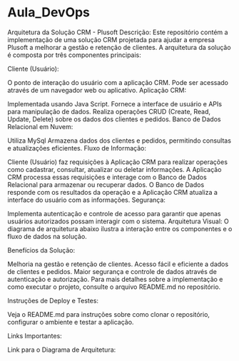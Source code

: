 # Aula_DevOps
Arquitetura da Solução CRM - Plusoft
Descrição: Este repositório contém a implementação de uma solução CRM projetada para ajudar a empresa Plusoft a melhorar a gestão e retenção de clientes. A arquitetura da solução é composta por três componentes principais:

Cliente (Usuário):

O ponto de interação do usuário com a aplicação CRM. Pode ser acessado através de um navegador web ou aplicativo.
Aplicação CRM:

Implementada usando Java Script.
Fornece a interface de usuário e APIs para manipulação de dados.
Realiza operações CRUD (Create, Read, Update, Delete) sobre os dados dos clientes e pedidos.
Banco de Dados Relacional em Nuvem:

Utiliza MySql
Armazena dados dos clientes e pedidos, permitindo consultas e atualizações eficientes.
Fluxo de Informação:

Cliente (Usuário) faz requisições à Aplicação CRM para realizar operações como cadastrar, consultar, atualizar ou deletar informações.
A Aplicação CRM processa essas requisições e interage com o Banco de Dados Relacional para armazenar ou recuperar dados.
O Banco de Dados responde com os resultados da operação e a Aplicação CRM atualiza a interface do usuário com as informações.
Segurança:

Implementa autenticação e controle de acesso para garantir que apenas usuários autorizados possam interagir com o sistema.
Arquitetura Visual: O diagrama de arquitetura abaixo ilustra a interação entre os componentes e o fluxo de dados na solução.


Benefícios da Solução:

Melhoria na gestão e retenção de clientes.
Acesso fácil e eficiente a dados de clientes e pedidos.
Maior segurança e controle de dados através de autenticação e autorização.
Para mais detalhes sobre a implementação e como executar o projeto, consulte o arquivo README.md no repositório.

Instruções de Deploy e Testes:

Veja o README.md para instruções sobre como clonar o repositório, configurar o ambiente e testar a aplicação.

Links Importantes:

Link para o Diagrama de Arquitetura:

